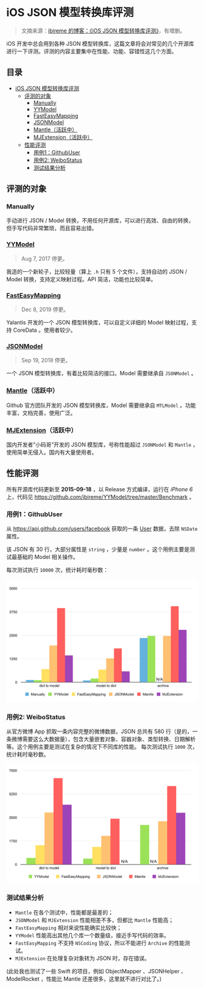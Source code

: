 # iOS JSON 模型转换库评测

> 文摘来源：[ibireme 的博客：《iOS JSON 模型转换库评测》](https://blog.ibireme.com/2015/10/23/ios_model_framework_benchmark/)，有增删。

iOS 开发中总会用到各种 JSON 模型转换库，这篇文章将会对常见的几个开源库进行一下评测。评测的内容主要集中在性能、功能、容错性这几个方面。

<h2>目录</h2>

- [iOS JSON 模型转换库评测](#ios-json-模型转换库评测)
  - [评测的对象](#评测的对象)
    - [Manually](#manually)
    - [YYModel](#yymodel)
    - [FastEasyMapping](#fasteasymapping)
    - [JSONModel](#jsonmodel)
    - [Mantle（活跃中）](#mantle活跃中)
    - [MJExtension（活跃中）](#mjextension活跃中)
  - [性能评测](#性能评测)
    - [用例1：GithubUser](#用例1githubuser)
    - [用例2: WeiboStatus](#用例2-weibostatus)
    - [测试结果分析](#测试结果分析)

## 评测的对象

### Manually

手动进行 JSON / Model 转换，不用任何开源库，可以进行高效、自由的转换，但手写代码非常繁琐，而且容易出错。

### [YYModel](https://github.com/ibireme/YYModel)

> Aug 7, 2017 停更。

我造的一个新轮子，比较轻量（算上 `.h` 只有 5 个文件），支持自动的 JSON / Model 转换，支持定义映射过程。API 简洁，功能也比较简单。

### [FastEasyMapping](https://github.com/Yalantis/FastEasyMapping)

> Dec 8, 2019 停更。

Yalantis 开发的一个 JSON 模型转换库，可以自定义详细的 Model 映射过程，支持 CoreData 。使用者较少。

### [JSONModel](https://github.com/jsonmodel/jsonmodel)

> Sep 19, 2018 停更。

一个 JSON 模型转换库，有着比较简洁的接口。Model 需要继承自 `JSONModel` 。

### [Mantle](https://github.com/Mantle/Mantle)（活跃中）

Github 官方团队开发的 JSON 模型转换库，Model 需要继承自 `MTLModel` 。功能丰富，文档完善，使用广泛。

### [MJExtension](https://github.com/CoderMJLee/MJExtension)（活跃中）

国内开发者”小码哥”开发的 JSON 模型库，号称性能超过 `JSONModel` 和 `Mantle` ，使用简单无侵入。国内有大量使用者。

## 性能评测

所有开源库代码更新至 **2015-09-18** ，以 Release 方式编译，运行在 *iPhone 6* 上，代码见 <https://github.com/ibireme/YYModel/tree/master/Benchmark> 。

### 用例1：GithubUser

从 <https://api.github.com/users/facebook> 获取的一条 [User](https://github.com/ibireme/YYModel/blob/master/Benchmark/ModelBenchmark/GithubUserModel/user.json) 数据，去除 `NSDate` 属性。

该 JSON 有 30 行，大部分属性是 `string` ，少量是 `number` 。这个用例主要是测试最基础的 Model 相关操作。

每次测试执行 `10000` 次，统计耗时毫秒数：

![YYModel-benchmark-1.png](../media/Digest/ibireme/YYModel/YYModel-benchmark-1.png)

### 用例2: WeiboStatus

从官方微博 App 抓取一条内容完整的微博数据，JSON 总共有 580 行（是的，一条微博需要这么大数据量），包含大量嵌套对象、容器对象、类型转换、日期解析等。这个用例主要是测试在复杂的情况下不同库的性能。
每次测试执行 `1000` 次，统计耗时毫秒数。

![YYModel-benchmark-2.png](../media/Digest/ibireme/YYModel/YYModel-benchmark-2.png)

### 测试结果分析

- `Mantle` 在各个测试中，性能都是最差的；
- `JSONModel` 和 `MJExtension` 性能相差不多，但都比 `Mantle` 性能高；
- `FastEasyMapping` 相对来说性能确实比较快；
- `YYModel` 性能高出其他几个库一个数量级，接近手写代码的效率。
- `FastEasyMapping` 不支持 `NSCoding` 协议，所以不能进行 `Archive` 的性能测试。
- `MJExtension` 在处理复杂对象转为 JSON 时，存在错误。

(此处我也测试了一些 Swift 的项目，例如 ObjectMapper 、JSONHelper 、ModelRocket ，性能比 Mantle 还差很多，这里就不进行对比了。)
